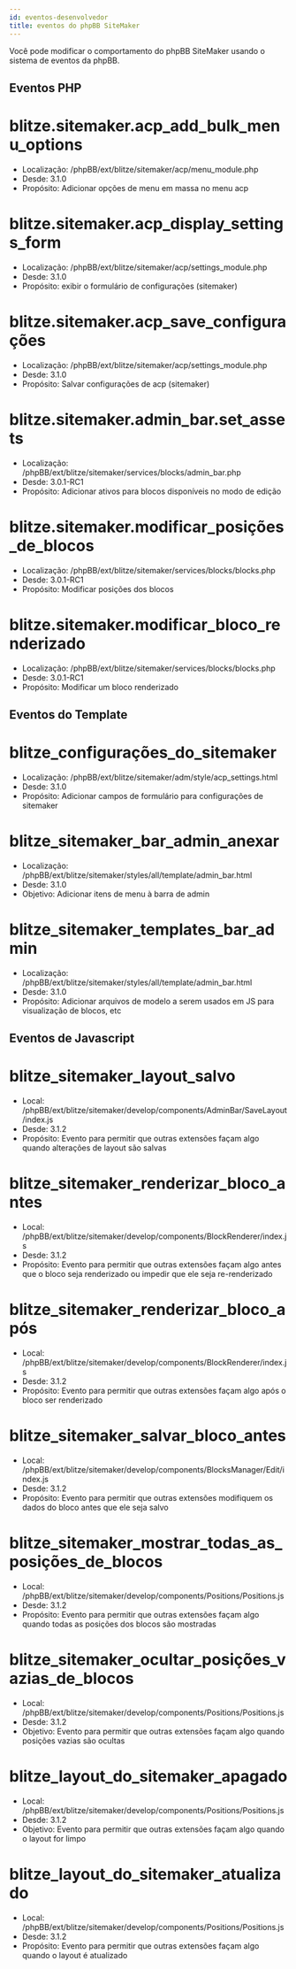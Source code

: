 ```yaml
---
id: eventos-desenvolvedor
title: eventos do phpBB SiteMaker
---
```


Você pode modificar o comportamento do phpBB SiteMaker usando o sistema de eventos da phpBB.

## Eventos PHP

# blitze.sitemaker.acp_add_bulk_menu_options

* Localização: /phpBB/ext/blitze/sitemaker/acp/menu_module.php
* Desde: 3.1.0
* Propósito: Adicionar opções de menu em massa no menu acp

# blitze.sitemaker.acp_display_settings_form

* Localização: /phpBB/ext/blitze/sitemaker/acp/settings_module.php
* Desde: 3.1.0
* Propósito: exibir o formulário de configurações (sitemaker)

# blitze.sitemaker.acp_save_configurações

* Localização: /phpBB/ext/blitze/sitemaker/acp/settings_module.php
* Desde: 3.1.0
* Propósito: Salvar configurações de acp (sitemaker)

# blitze.sitemaker.admin_bar.set_assets

* Localização: /phpBB/ext/blitze/sitemaker/services/blocks/admin_bar.php
* Desde: 3.0.1-RC1
* Propósito: Adicionar ativos para blocos disponíveis no modo de edição

# blitze.sitemaker.modificar_posições_de_blocos

* Localização: /phpBB/ext/blitze/sitemaker/services/blocks/blocks.php
* Desde: 3.0.1-RC1
* Propósito: Modificar posições dos blocos

# blitze.sitemaker.modificar_bloco_renderizado

* Localização: /phpBB/ext/blitze/sitemaker/services/blocks/blocks.php
* Desde: 3.0.1-RC1
* Propósito: Modificar um bloco renderizado

## Eventos do Template

# blitze_configurações_do_sitemaker

* Localização: /phpBB/ext/blitze/sitemaker/adm/style/acp_settings.html
* Desde: 3.1.0
* Propósito: Adicionar campos de formulário para configurações de sitemaker

# blitze_sitemaker_bar_admin_anexar

* Localização: /phpBB/ext/blitze/sitemaker/styles/all/template/admin_bar.html
* Desde: 3.1.0
* Objetivo: Adicionar itens de menu à barra de admin

# blitze_sitemaker_templates_bar_admin

* Localização: /phpBB/ext/blitze/sitemaker/styles/all/template/admin_bar.html
* Desde: 3.1.0
* Propósito: Adicionar arquivos de modelo a serem usados em JS para visualização de blocos, etc

## Eventos de Javascript

# blitze_sitemaker_layout_salvo

* Local: /phpBB/ext/blitze/sitemaker/develop/components/AdminBar/SaveLayout/index.js
* Desde: 3.1.2
* Propósito: Evento para permitir que outras extensões façam algo quando alterações de layout são salvas

# blitze_sitemaker_renderizar_bloco_antes

* Local: /phpBB/ext/blitze/sitemaker/develop/components/BlockRenderer/index.js
* Desde: 3.1.2
* Propósito: Evento para permitir que outras extensões façam algo antes que o bloco seja renderizado ou impedir que ele seja re-renderizado

# blitze_sitemaker_renderizar_bloco_após

* Local: /phpBB/ext/blitze/sitemaker/develop/components/BlockRenderer/index.js
* Desde: 3.1.2
* Propósito: Evento para permitir que outras extensões façam algo após o bloco ser renderizado

# blitze_sitemaker_salvar_bloco_antes

* Local: /phpBB/ext/blitze/sitemaker/develop/components/BlocksManager/Edit/index.js
* Desde: 3.1.2
* Propósito: Evento para permitir que outras extensões modifiquem os dados do bloco antes que ele seja salvo

# blitze_sitemaker_mostrar_todas_as_posições_de_blocos

* Local: /phpBB/ext/blitze/sitemaker/develop/components/Positions/Positions.js
* Desde: 3.1.2
* Propósito: Evento para permitir que outras extensões façam algo quando todas as posições dos blocos são mostradas

# blitze_sitemaker_ocultar_posições_vazias_de_blocos

* Local: /phpBB/ext/blitze/sitemaker/develop/components/Positions/Positions.js
* Desde: 3.1.2
* Objetivo: Evento para permitir que outras extensões façam algo quando posições vazias são ocultas

# blitze_layout_do_sitemaker_apagado

* Local: /phpBB/ext/blitze/sitemaker/develop/components/Positions/Positions.js
* Desde: 3.1.2
* Objetivo: Evento para permitir que outras extensões façam algo quando o layout for limpo

# blitze_layout_do_sitemaker_atualizado

* Local: /phpBB/ext/blitze/sitemaker/develop/components/Positions/Positions.js
* Desde: 3.1.2
* Propósito: Evento para permitir que outras extensões façam algo quando o layout é atualizado